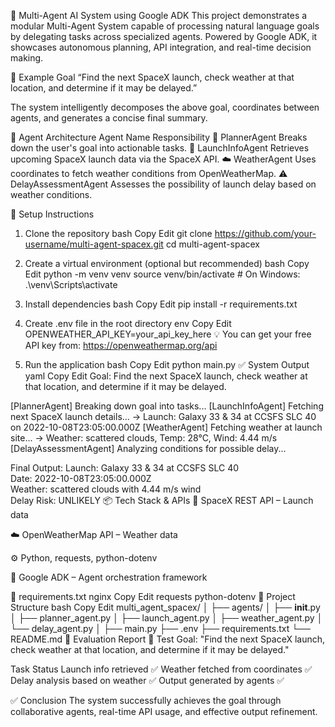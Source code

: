 🚀 Multi-Agent AI System using Google ADK
This project demonstrates a modular Multi-Agent System capable of processing natural language goals by delegating tasks across specialized agents. Powered by Google ADK, it showcases autonomous planning, API integration, and real-time decision making.

🧠 Example Goal
“Find the next SpaceX launch, check weather at that location, and determine if it may be delayed.”

The system intelligently decomposes the above goal, coordinates between agents, and generates a concise final summary.

🧩 Agent Architecture
Agent Name	Responsibility
🧠 PlannerAgent	Breaks down the user's goal into actionable tasks.
🚀 LaunchInfoAgent	Retrieves upcoming SpaceX launch data via the SpaceX API.
☁️ WeatherAgent	Uses coordinates to fetch weather conditions from OpenWeatherMap.
⚠️ DelayAssessmentAgent	Assesses the possibility of launch delay based on weather conditions.

🔧 Setup Instructions
1. Clone the repository
bash
Copy
Edit
git clone https://github.com/your-username/multi-agent-spacex.git
cd multi-agent-spacex
2. Create a virtual environment (optional but recommended)
bash
Copy
Edit
python -m venv venv
source venv/bin/activate  # On Windows: .\venv\Scripts\activate
3. Install dependencies
bash
Copy
Edit
pip install -r requirements.txt
4. Create .env file in the root directory
env
Copy
Edit
OPENWEATHER_API_KEY=your_api_key_here
💡 You can get your free API key from: https://openweathermap.org/api

5. Run the application
bash
Copy
Edit
python main.py
✅ System Output
yaml
Copy
Edit
Goal: Find the next SpaceX launch, check weather at that location, and determine if it may be delayed.

[PlannerAgent] Breaking down goal into tasks...
[LaunchInfoAgent] Fetching next SpaceX launch details...
  -> Launch: Galaxy 33 & 34 at CCSFS SLC 40 on 2022-10-08T23:05:00.000Z
[WeatherAgent] Fetching weather at launch site...
  -> Weather: scattered clouds, Temp: 28°C, Wind: 4.44 m/s
[DelayAssessmentAgent] Analyzing conditions for possible delay...

Final Output:
Launch: Galaxy 33 & 34 at CCSFS SLC 40  
Date: 2022-10-08T23:05:00.000Z  
Weather: scattered clouds with 4.44 m/s wind  
Delay Risk: UNLIKELY
📦 Tech Stack & APIs
🔗 SpaceX REST API – Launch data

☁️ OpenWeatherMap API – Weather data

⚙️ Python, requests, python-dotenv

🧠 Google ADK – Agent orchestration framework

📄 requirements.txt
nginx
Copy
Edit
requests
python-dotenv
📁 Project Structure
bash
Copy
Edit
multi_agent_spacex/
│
├── agents/
│   ├── __init__.py
│   ├── planner_agent.py
│   ├── launch_agent.py
│   ├── weather_agent.py
│   └── delay_agent.py
│
├── main.py
├── .env
├── requirements.txt
└── README.md
🧪 Evaluation Report
🎯 Test Goal:
"Find the next SpaceX launch, check weather at that location, and determine if it may be delayed."

Task	Status
Launch info retrieved	✅
Weather fetched from coordinates	✅
Delay analysis based on weather	✅
Output generated by agents	✅

✅ Conclusion
The system successfully achieves the goal through collaborative agents, real-time API usage, and effective output refinement.
